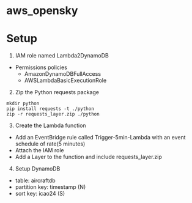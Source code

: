 # aws_opensky

# Setup

1. IAM role named Lambda2DynamoDB

* Permissions policies
  * AmazonDynamoDBFullAccess
  * AWSLambdaBasicExecutionRole

2. Zip the Python requests package
```
mkdir python
pip install requests -t ./python
zip -r requests_layer.zip ./python
```

3. Create the Lambda function

* Add an EventBridge rule called Trigger-5min-Lambda with an event schedule of rate(5 minutes)
* Attach the IAM role
* Add a Layer to the function and include requests_layer.zip

4. Setup DynamoDB

* table: aircraftdb
* partition key: timestamp (N)
* sort key: icao24 (S)
